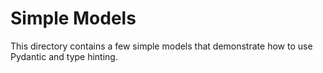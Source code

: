# Simple Models

This directory contains a few simple models that demonstrate how to use Pydantic and type hinting. 
